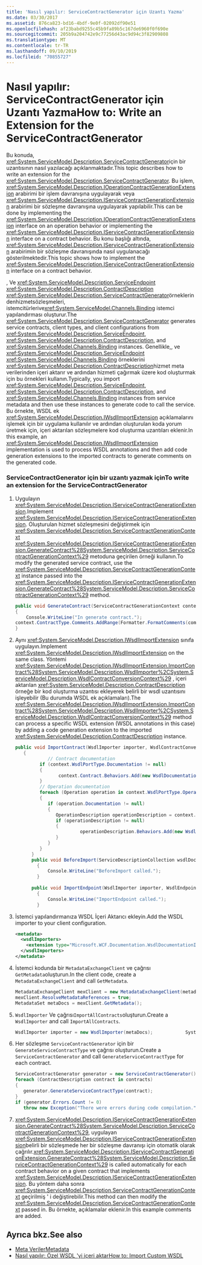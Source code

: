 ```yaml
---
title: 'Nasıl yapılır: ServiceContractGenerator için Uzantı Yazma'
ms.date: 03/30/2017
ms.assetid: 876ca823-bd16-4bdf-9e0f-02092df90e51
ms.openlocfilehash: af23babd9255c45b9fa89b5c167de6960f0f690e
ms.sourcegitcommit: 205b9a204742e9c77256d43ac9d94c3f82909808
ms.translationtype: MT
ms.contentlocale: tr-TR
ms.lasthandoff: 09/10/2019
ms.locfileid: "70855727"
---
```

# <a name="how-to-write-an-extension-for-the-servicecontractgenerator"></a><span data-ttu-id="8cec6-102">Nasıl yapılır: ServiceContractGenerator için Uzantı Yazma</span><span class="sxs-lookup"><span data-stu-id="8cec6-102">How to: Write an Extension for the ServiceContractGenerator</span></span>
<span data-ttu-id="8cec6-103">Bu konuda, <xref:System.ServiceModel.Description.ServiceContractGenerator>için bir uzantısının nasıl yazılacağı açıklanmaktadır.</span><span class="sxs-lookup"><span data-stu-id="8cec6-103">This topic describes how to write an extension for the <xref:System.ServiceModel.Description.ServiceContractGenerator>.</span></span> <span data-ttu-id="8cec6-104">Bu işlem, <xref:System.ServiceModel.Description.IOperationContractGenerationExtension> arabirimi bir işlem davranışına uygulayarak veya <xref:System.ServiceModel.Description.IServiceContractGenerationExtension> arabirimi bir sözleşme davranışına uygulayarak yapılabilir.</span><span class="sxs-lookup"><span data-stu-id="8cec6-104">This can be done by implementing the <xref:System.ServiceModel.Description.IOperationContractGenerationExtension> interface on an operation behavior or implementing the <xref:System.ServiceModel.Description.IServiceContractGenerationExtension> interface on a contract behavior.</span></span> <span data-ttu-id="8cec6-105">Bu konu başlığı altında, <xref:System.ServiceModel.Description.IServiceContractGenerationExtension> arabirimin bir sözleşme davranışında nasıl uygulanacağı gösterilmektedir.</span><span class="sxs-lookup"><span data-stu-id="8cec6-105">This topic shows how to implement the <xref:System.ServiceModel.Description.IServiceContractGenerationExtension> interface on a contract behavior.</span></span>  
  
 <span data-ttu-id="8cec6-106">, Ve <xref:System.ServiceModel.Description.ServiceEndpoint> <xref:System.ServiceModel.Description.ContractDescription> <xref:System.ServiceModel.Description.ServiceContractGenerator>örneklerindenhizmetsözleşmeleri, istemcitürlerive<xref:System.ServiceModel.Channels.Binding> istemci yapılandırması oluşturur.</span><span class="sxs-lookup"><span data-stu-id="8cec6-106">The <xref:System.ServiceModel.Description.ServiceContractGenerator> generates service contracts, client types, and client configurations from <xref:System.ServiceModel.Description.ServiceEndpoint>, <xref:System.ServiceModel.Description.ContractDescription>, and <xref:System.ServiceModel.Channels.Binding> instances.</span></span> <span data-ttu-id="8cec6-107">Genellikle,, ve <xref:System.ServiceModel.Description.ServiceEndpoint> <xref:System.ServiceModel.Channels.Binding> örneklerini <xref:System.ServiceModel.Description.ContractDescription>hizmet meta verilerinden içeri aktarır ve ardından hizmeti çağırmak üzere kod oluşturmak için bu örnekleri kullanın.</span><span class="sxs-lookup"><span data-stu-id="8cec6-107">Typically, you import <xref:System.ServiceModel.Description.ServiceEndpoint>, <xref:System.ServiceModel.Description.ContractDescription>, and <xref:System.ServiceModel.Channels.Binding> instances from service metadata and then use these instances to generate code to call the service.</span></span> <span data-ttu-id="8cec6-108">Bu örnekte, WSDL ek <xref:System.ServiceModel.Description.IWsdlImportExtension> açıklamalarını işlemek için bir uygulama kullanılır ve ardından oluşturulan koda yorum üretmek için, içeri aktarılan sözleşmelere kod oluşturma uzantıları eklenir.</span><span class="sxs-lookup"><span data-stu-id="8cec6-108">In this example, an <xref:System.ServiceModel.Description.IWsdlImportExtension> implementation is used to process WSDL annotations and then add code generation extensions to the imported contracts to generate comments on the generated code.</span></span>  
  
### <a name="to-write-an-extension-for-the-servicecontractgenerator"></a><span data-ttu-id="8cec6-109">ServiceContractGenerator için bir uzantı yazmak için</span><span class="sxs-lookup"><span data-stu-id="8cec6-109">To write an extension for the ServiceContractGenerator</span></span>  
  
1. <span data-ttu-id="8cec6-110">Uygulayın <xref:System.ServiceModel.Description.IServiceContractGenerationExtension>.</span><span class="sxs-lookup"><span data-stu-id="8cec6-110">Implement <xref:System.ServiceModel.Description.IServiceContractGenerationExtension>.</span></span> <span data-ttu-id="8cec6-111">Oluşturulan hizmet sözleşmesini değiştirmek için <xref:System.ServiceModel.Description.ServiceContractGenerationContext> <xref:System.ServiceModel.Description.IServiceContractGenerationExtension.GenerateContract%28System.ServiceModel.Description.ServiceContractGenerationContext%29> metoduna geçirilen örneği kullanın.</span><span class="sxs-lookup"><span data-stu-id="8cec6-111">To modify the generated service contract, use the <xref:System.ServiceModel.Description.ServiceContractGenerationContext> instance passed into the <xref:System.ServiceModel.Description.IServiceContractGenerationExtension.GenerateContract%28System.ServiceModel.Description.ServiceContractGenerationContext%29> method.</span></span>  
  
    ```csharp
    public void GenerateContract(ServiceContractGenerationContext context)  
    {  
        Console.WriteLine("In generate contract.");  
    context.ContractType.Comments.AddRange(Formatter.FormatComments(commentText));  
    }  
    ```  
  
2. <span data-ttu-id="8cec6-112">Aynı <xref:System.ServiceModel.Description.IWsdlImportExtension> sınıfa uygulayın.</span><span class="sxs-lookup"><span data-stu-id="8cec6-112">Implement <xref:System.ServiceModel.Description.IWsdlImportExtension> on the same class.</span></span> <span data-ttu-id="8cec6-113">Yöntemi <xref:System.ServiceModel.Description.IWsdlImportExtension.ImportContract%28System.ServiceModel.Description.WsdlImporter%2CSystem.ServiceModel.Description.WsdlContractConversionContext%29> , içeri aktarılan <xref:System.ServiceModel.Description.ContractDescription> örneğe bir kod oluşturma uzantısı ekleyerek belirli bir wsdl uzantısını işleyebilir (Bu durumda WSDL ek açıklamaları).</span><span class="sxs-lookup"><span data-stu-id="8cec6-113">The <xref:System.ServiceModel.Description.IWsdlImportExtension.ImportContract%28System.ServiceModel.Description.WsdlImporter%2CSystem.ServiceModel.Description.WsdlContractConversionContext%29> method can process a specific WSDL extension (WSDL annotations in this case) by adding a code generation extension to the imported <xref:System.ServiceModel.Description.ContractDescription> instance.</span></span>  
  
    ```csharp
    public void ImportContract(WsdlImporter importer, WsdlContractConversionContext context)  
       {  
                // Contract documentation  
             if (context.WsdlPortType.Documentation != null)  
             {  
                    context.Contract.Behaviors.Add(new WsdlDocumentationImporter(context.WsdlPortType.Documentation));  
             }  
             // Operation documentation  
             foreach (Operation operation in context.WsdlPortType.Operations)  
             {  
                if (operation.Documentation != null)  
                {  
                   OperationDescription operationDescription = context.Contract.Operations.Find(operation.Name);  
                   if (operationDescription != null)  
                   {  
                            operationDescription.Behaviors.Add(new WsdlDocumentationImporter(operation.Documentation));  
                   }  
                }  
             }  
          }  
          public void BeforeImport(ServiceDescriptionCollection wsdlDocuments, XmlSchemaSet xmlSchemas, ICollection<XmlElement> policy)   
            {  
                Console.WriteLine("BeforeImport called.");  
            }  
  
          public void ImportEndpoint(WsdlImporter importer, WsdlEndpointConversionContext context)   
            {  
                Console.WriteLine("ImportEndpoint called.");  
            }  
    ```  
  
3. <span data-ttu-id="8cec6-114">İstemci yapılandırmanıza WSDL İçeri Aktarıcı ekleyin.</span><span class="sxs-lookup"><span data-stu-id="8cec6-114">Add the WSDL importer to your client configuration.</span></span>  
  
    ```xml  
    <metadata>  
      <wsdlImporters>  
        <extension type="Microsoft.WCF.Documentation.WsdlDocumentationImporter, WsdlDocumentation" />  
      </wsdlImporters>  
    </metadata>  
    ```  
  
4. <span data-ttu-id="8cec6-115">İstemci kodunda bir `MetadataExchangeClient` ve çağrısı `GetMetadata`oluşturun.</span><span class="sxs-lookup"><span data-stu-id="8cec6-115">In the client code, create a `MetadataExchangeClient` and call `GetMetadata`.</span></span>  
  
    ```csharp  
    MetadataExchangeClient mexClient = new MetadataExchangeClient(metadataAddress);  
    mexClient.ResolveMetadataReferences = true;  
    MetadataSet metaDocs = mexClient.GetMetadata();  
    ```  
  
5. <span data-ttu-id="8cec6-116">`WsdlImporter` Ve çağrısı`ImportAllContracts`oluşturun.</span><span class="sxs-lookup"><span data-stu-id="8cec6-116">Create a `WsdlImporter` and call `ImportAllContracts`.</span></span>  
  
    ```csharp  
    WsdlImporter importer = new WsdlImporter(metaDocs);            System.Collections.ObjectModel.Collection<ContractDescription> contracts = importer.ImportAllContracts();  
    ```  
  
6. <span data-ttu-id="8cec6-117">Her sözleşme `ServiceContractGenerator` için bir `GenerateServiceContractType` ve çağrısı oluşturun.</span><span class="sxs-lookup"><span data-stu-id="8cec6-117">Create a `ServiceContractGenerator` and call `GenerateServiceContractType` for each contract.</span></span>  
  
    ```csharp  
    ServiceContractGenerator generator = new ServiceContractGenerator();  
    foreach (ContractDescription contract in contracts)  
    {  
       generator.GenerateServiceContractType(contract);  
    }  
    if (generator.Errors.Count != 0)  
       throw new Exception("There were errors during code compilation.");  
    ```  
  
7. <span data-ttu-id="8cec6-118"><xref:System.ServiceModel.Description.IServiceContractGenerationExtension.GenerateContract%28System.ServiceModel.Description.ServiceContractGenerationContext%29>, uygulayan <xref:System.ServiceModel.Description.IServiceContractGenerationExtension>belirli bir sözleşmede her bir sözleşme davranışı için otomatik olarak çağrılır.</span><span class="sxs-lookup"><span data-stu-id="8cec6-118"><xref:System.ServiceModel.Description.IServiceContractGenerationExtension.GenerateContract%28System.ServiceModel.Description.ServiceContractGenerationContext%29> is called automatically for each contract behavior on a given contract that implements <xref:System.ServiceModel.Description.IServiceContractGenerationExtension>.</span></span> <span data-ttu-id="8cec6-119">Bu yöntem daha sonra <xref:System.ServiceModel.Description.ServiceContractGenerationContext> geçirilmiş ' i değiştirebilir.</span><span class="sxs-lookup"><span data-stu-id="8cec6-119">This method can then modify the <xref:System.ServiceModel.Description.ServiceContractGenerationContext> passed in.</span></span> <span data-ttu-id="8cec6-120">Bu örnekte, açıklamalar eklenir.</span><span class="sxs-lookup"><span data-stu-id="8cec6-120">In this example comments are added.</span></span>  
  
## <a name="see-also"></a><span data-ttu-id="8cec6-121">Ayrıca bkz.</span><span class="sxs-lookup"><span data-stu-id="8cec6-121">See also</span></span>

- [<span data-ttu-id="8cec6-122">Meta Veriler</span><span class="sxs-lookup"><span data-stu-id="8cec6-122">Metadata</span></span>](../feature-details/metadata.md)
- [<span data-ttu-id="8cec6-123">Nasıl yapılır: Özel WSDL 'yi içeri aktar</span><span class="sxs-lookup"><span data-stu-id="8cec6-123">How to: Import Custom WSDL</span></span>](how-to-import-custom-wsdl.md)
